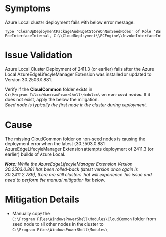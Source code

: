 # Symptoms
Azure Local cluster deployment fails with below error message:
```
Type 'CleanUpDeploymentPackageAndNugetStoreOnNonSeedNodes' of Role 'BareMetal' raised an exception:\n\nThe specified module 'CloudCommon' was not loaded because no valid module file was found in any module directory.\nat CleanUpDeploymentPackageAndNugetStoreOnNonSeedNodes, C:\\CloudDeployment\\Classes\\BareMetal\\BareMetal.psm1: line 557\nat <ScriptBlock>, C:\\CloudDeployment\\ECEngine\\InvokeInterfaceInternal.psm1: line 139\nat Invoke-EceInterfaceInternal, C:\\CloudDeployment\\ECEngine\\InvokeInterfaceInternal.psm1: line 134\
```
# Issue Validation
Azure Local Cluster Deployment of 2411.3 (or earlier) fails after the Azure Local AzureEdgeLifecyleManager Extension was installed or updated to Version 30.2503.0.881.

Verify if the **CloudCommon** folder exists in ```C:\Program Files\WindowsPowerShell\Modules\``` on non-seed nodes. If it does not exist, apply the below the mitigation.
<br />*Seed node is typically the first node in the cluster during deployment.*

# Cause
The missing CloudCommon folder on non-seed nodes is causing the deployment error when the latest (30.2503.0.881 AzureEdgeLifecyleManager Extension attempts deployment of 2411.3 (or earlier) builds of Azure Local.

_**Note:** While the AzureEdgeLifecyleManager Extension Version 30.2503.0.881 has been rolled-back (latest version once again is 30.2411.2.789), there are still clusters that will experience this issue and need to perform the manual mitigation list below._

# Mitigation Details
- Manually copy the ```C:\Program Files\WindowsPowerShell\Modules\CloudCommon``` folder from seed node to all other nodes in the cluster to ```C:\Program Files\WindowsPowerShell\Modules\```
